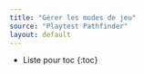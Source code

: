 ```yaml
---
title: "Gérer les modes de jeu"
source: "Playtest Pathfinder"
layout: default
---
```


* Liste pour toc
{:toc}